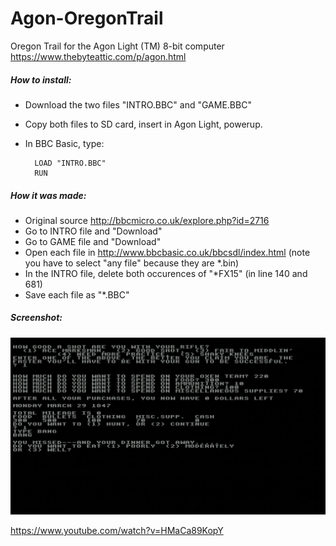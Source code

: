 # Agon-OregonTrail
Oregon Trail for the Agon Light (TM) 8-bit computer https://www.thebyteattic.com/p/agon.html

##### How to install:  
* Download the two files "INTRO.BBC" and "GAME.BBC" 
* Copy both files to SD card, insert in Agon Light, powerup.  
* In BBC Basic, type:

        LOAD "INTRO.BBC"
        RUN



##### How it was made:  
* Original source http://bbcmicro.co.uk/explore.php?id=2716
* Go to INTRO file and "Download"
* Go to GAME file and "Download"
* Open each file in http://www.bbcbasic.co.uk/bbcsdl/index.html (note you have to select "any file" because they are *.bin)
* In the INTRO file, delete both occurences of "*FX15" (in line 140 and 681)
* Save each file as "*.BBC"

##### Screenshot:
 ![screenshot](Screenshot.png)

https://www.youtube.com/watch?v=HMaCa89KopY


